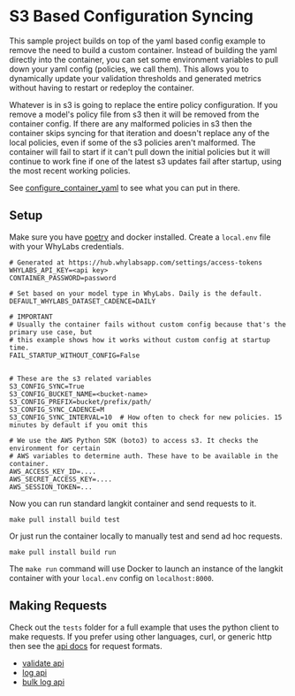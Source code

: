 # S3 Based Configuration Syncing

This sample project builds on top of the yaml based config example to remove the need to build a custom container. Instead of building the
yaml directly into the container, you can set some environment variables to pull down your yaml config (policies, we call them). This allows
you to dynamically update your validation thresholds and generated metrics without having to restart or redeploy the container.

Whatever is in s3 is going to replace the entire policy configuration. If you remove a model's policy file from s3 then it will be removed
from the container config. If there are any malformed policies in s3 then the container skips syncing for that iteration and doesn't replace
any of the local policies, even if some of the s3 policies aren't malformed. The container will fail to start if it can't pull down the
initial policies but it will continue to work fine if one of the latest s3 updates fail after startup, using the most recent working
policies.

See [configure_container_yaml][configure_container_yaml] to see what you can put in there.

## Setup

Make sure you have [poetry](https://python-poetry.org/) and docker installed. Create a `local.env` file with your WhyLabs credentials.

```
# Generated at https://hub.whylabsapp.com/settings/access-tokens
WHYLABS_API_KEY=<api key>
CONTAINER_PASSWORD=password

# Set based on your model type in WhyLabs. Daily is the default.
DEFAULT_WHYLABS_DATASET_CADENCE=DAILY

# IMPORTANT
# Usually the container fails without custom config because that's the primary use case, but
# this example shows how it works without custom config at startup time.
FAIL_STARTUP_WITHOUT_CONFIG=False


# These are the s3 related variables
S3_CONFIG_SYNC=True
S3_CONFIG_BUCKET_NAME=<bucket-name>
S3_CONFIG_PREFIX=bucket/prefix/path/
S3_CONFIG_SYNC_CADENCE=M
S3_CONFIG_SYNC_INTERVAL=10  # How often to check for new policies. 15 minutes by default if you omit this

# We use the AWS Python SDK (boto3) to access s3. It checks the environment for certain
# AWS variables to determine auth. These have to be available in the container.
AWS_ACCESS_KEY_ID=....
AWS_SECRET_ACCESS_KEY=....
AWS_SESSION_TOKEN=...
```

Now you can run standard langkit container and send requests to it.

```
make pull install build test
```

Or just run the container locally to manually test and send ad hoc requests.

```
make pull install build run
```

The `make run` command will use Docker to launch an instance of the langkit container with your `local.env` config on `localhost:8000`.

## Making Requests

Check out the `tests` folder for a full example that uses the python client to make requests. If you prefer using other languages, curl, or
generic http then see the [api docs](https://whylabs.github.io/langkit-container-examples/api.html) for request formats.

- [validate api](https://whylabs.github.io/langkit-container-examples/api.html#tag/llm/operation/validate_llm)
- [log api](https://whylabs.github.io/langkit-container-examples/api.html#tag/llm/operation/log_llm)
- [bulk log api](https://whylabs.github.io/langkit-container-examples/api.html#tag/profile/operation/log)

[configure_container_yaml]: https://github.com/whylabs/langkit-container-examples/tree/master/examples/configure_container_yaml
